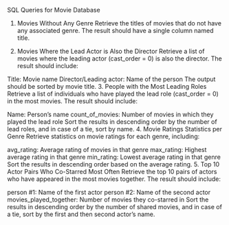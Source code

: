 SQL Queries for Movie Database
1. Movies Without Any Genre
Retrieve the titles of movies that do not have any associated genre. The result should have a single column named title.

2. Movies Where the Lead Actor is Also the Director
Retrieve a list of movies where the leading actor (cast_order = 0) is also the director. The result should include:

Title: Movie name
Director/Leading actor: Name of the person
The output should be sorted by movie title.
3. People with the Most Leading Roles
Retrieve a list of individuals who have played the lead role (cast_order = 0) in the most movies. The result should include:

Name: Person’s name
count_of_movies: Number of movies in which they played the lead role
Sort the results in descending order by the number of lead roles, and in case of a tie, sort by name.
4. Movie Ratings Statistics per Genre
Retrieve statistics on movie ratings for each genre, including:

avg_rating: Average rating of movies in that genre
max_rating: Highest average rating in that genre
min_rating: Lowest average rating in that genre
Sort the results in descending order based on the average rating.
5. Top 10 Actor Pairs Who Co-Starred Most Often
Retrieve the top 10 pairs of actors who have appeared in the most movies together. The result should include:

person #1: Name of the first actor
person #2: Name of the second actor
movies_played_together: Number of movies they co-starred in
Sort the results in descending order by the number of shared movies, and in case of a tie, sort by the first and then second actor’s name.






